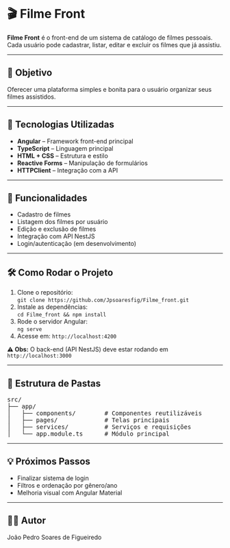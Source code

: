 <h1>🎬 Filme Front</h1>

<p><strong>Filme Front</strong> é o front-end de um sistema de catálogo de filmes pessoais. Cada usuário pode cadastrar, listar, editar e excluir os filmes que já assistiu.</p>

<hr>

<h2>📌 Objetivo</h2>
<p>Oferecer uma plataforma simples e bonita para o usuário organizar seus filmes assistidos.</p>

<hr>

<h2>🚀 Tecnologias Utilizadas</h2>
<ul>
  <li><strong>Angular</strong> – Framework front-end principal</li>
  <li><strong>TypeScript</strong> – Linguagem principal</li>
  <li><strong>HTML + CSS</strong> – Estrutura e estilo</li>
  <li><strong>Reactive Forms</strong> – Manipulação de formulários</li>
  <li><strong>HTTPClient</strong> – Integração com a API</li>
</ul>

<hr>

<h2>🧠 Funcionalidades</h2>
<ul>
  <li>Cadastro de filmes</li>
  <li>Listagem dos filmes por usuário</li>
  <li>Edição e exclusão de filmes</li>
  <li>Integração com API NestJS</li>
  <li>Login/autenticação (em desenvolvimento)</li>
</ul>

<hr>

<h2>🛠️ Como Rodar o Projeto</h2>
<ol>
  <li>Clone o repositório:<br><code>git clone https://github.com/Jpsoaresfig/Filme_front.git</code></li>
  <li>Instale as dependências:<br><code>cd Filme_front && npm install</code></li>
  <li>Rode o servidor Angular:<br><code>ng serve</code></li>
  <li>Acesse em: <code>http://localhost:4200</code></li>
</ol>

<p><strong>⚠️ Obs:</strong> O back-end (API NestJS) deve estar rodando em <code>http://localhost:3000</code></p>

<hr>

<h2>📁 Estrutura de Pastas</h2>

<pre>
src/
├── app/
│   ├── components/        # Componentes reutilizáveis
│   ├── pages/             # Telas principais
│   ├── services/          # Serviços e requisições
│   └── app.module.ts      # Módulo principal
</pre>

<hr>

<h2>💡 Próximos Passos</h2>
<ul>
  <li>Finalizar sistema de login</li>
  <li>Filtros e ordenação por gênero/ano</li>
  <li>Melhoria visual com Angular Material</li>
</ul>

<hr>

<h2>🧑‍💻 Autor</h2>
<p>João Pedro Soares de Figueiredo</a></p>
